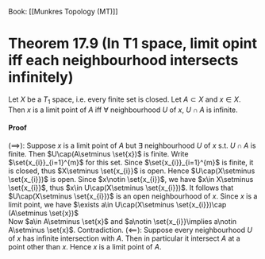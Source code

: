 Book: [[Munkres Topology (MT)]]
# Theorem 17.9 (In T1 space, limit opint iff each neighbourhood intersects infinitely)
Let $X$ be a $T_{1}$ space, i.e. every finite set is closed.
Let $A\subset X$ and $x\in X$.
Then $x$ is a limit point of $A$ iff $\forall$ neighbourhood $U$ of $x$, $U\cap A$ is infinite.
#### Proof
$(\implies):$ Suppose $x$ is a limit point of $A$ but $\exists$ neighbourhood $U$ of $x$ s.t. $U\cap A$ is finite.
Then $U\cap(A\setminus \set{x})$ is finite. Write $\set{x_{i}}_{i=1}^{m}$ for this set.
Since $\set{x_{i}}_{i=1}^{m}$ is finite, it is closed, thus $X\setminus \set{x_{i}}$ is open.
Hence $U\cap(X\setminus \set{x_{i}})$ is open.
Since $x\notin \set{x_{i}}$, we have $x\in X\setminus \set{x_{i}}$, thus $x\in U\cap(X\setminus \set{x_{i}})$.
It follows that $U\cap(X\setminus \set{x_{i}})$ is an open neighbourhood of $x$.
Since $x$ is a limit point, we have $\exists a\in U\cap(X\setminus \set{x_{i}})\cap (A\setminus \set{x})$  
Now $a\in A\setminus \set{x}$ and $a\notin \set{x_{i}}\implies a\notin A\setminus \set{x}$. Contradiction.
$(\impliedby):$ Suppose every neighbourhood $U$ of $x$ has infinite intersection with $A$.
Then in particular it intersect $A$ at a point other than $x$.
Hence $x$ is a limit point of $A$.
